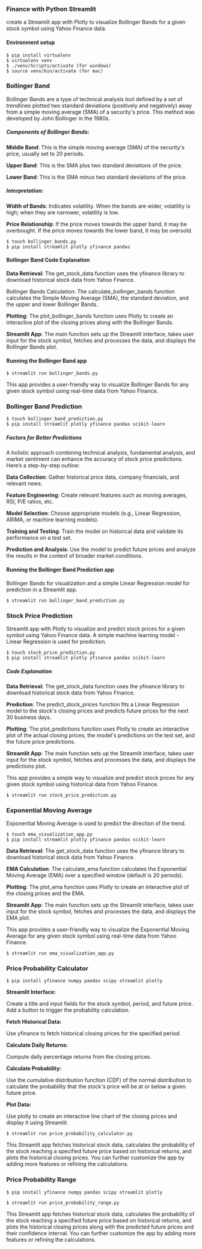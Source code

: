 ### Finance with Python Streamlit
<p>create a Streamlit app with Plotly to visualize Bollinger Bands for a given stock symbol using Yahoo Finance data.</p>

####  Environment setup
``` shell
$ pip install virtualenv
$ virtualenv venv
$ ./venv/Scripts/activate (for windows)
$ source venv/bin/activate (for mac)
```

###  Bollinger Band


Bollinger Bands are a type of technical analysis tool defined by a set of trendlines plotted two standard deviations (positively and negatively) away from a simple moving average (SMA) of a security's price. This method was developed by John Bollinger in the 1980s.

##### Components of Bollinger Bands:
<p><strong>Middle Band</strong>: This is the simple moving average (SMA) of the security's price, usually set to 20 periods.</p>
<p><strong>Upper Band</strong>: This is the SMA plus two standard deviations of the price.</p>
<p><strong>Lower Band</strong>: This is the SMA minus two standard deviations of the price.</p>

##### Interpretation:
<p><strong>Width of Bands</strong>: Indicates volatility. When the bands are wider, volatility is high; when they are narrower, volatility is low.</p>
<p><strong>Price Relationship</strong>: If the price moves towards the upper band, it may be overbought. If the price moves towards the lower band, it may be oversold.</p>


```shell
$ touch bollinger_bands.py
$ pip install streamlit plotly yfinance pandas
```

####  Bollinger Band Code Explanation

<p><strong>Data Retrieval</strong>: The get_stock_data function uses the yfinance library to download historical stock data from Yahoo Finance.</p>
<p>Bollinger Bands Calculation</strong>: The calculate_bollinger_bands function calculates the Simple Moving Average (SMA), the standard deviation, and the upper and lower Bollinger Bands.</p>
<p><strong>Plotting</strong>: The plot_bollinger_bands function uses Plotly to create an interactive plot of the closing prices along with the Bollinger Bands.</p>
<p><strong>Streamlit App</strong>: The main function sets up the Streamlit interface, takes user input for the stock symbol, fetches and processes the data, and displays the Bollinger Bands plot.</p>


#### Running the Bollinger Band app
```shell
$ streamlit run bollinger_bands.py
```

<p>This app provides a user-friendly way to visualize Bollinger Bands for any given stock symbol using real-time data from Yahoo Finance.</p>


###  Bollinger Band Prediction
```shell
$ touch bollinger_band_prediction.py
$ pip install streamlit plotly yfinance pandas scikit-learn
```

##### Factors for Better Predictions
<p>A holistic approach combining technical analysis, fundamental analysis, and market sentiment can enhance the accuracy of stock price predictions. Here’s a step-by-step outline:</p>

<p><strong>Data Collection</strong>: Gather historical price data, company financials, and relevant news.</p>
<p><strong>Feature Engineering</strong>: Create relevant features such as moving averages, RSI, P/E ratios, etc.</p>
<p><strong>Model Selection</strong>: Choose appropriate models (e.g., Linear Regression, ARIMA, or machine learning models).</p>
<p><strong>Training and Testing</strong>: Train the model on historical data and validate its performance on a test set.</p>
<p><strong>Prediction and Analysis</strong>: Use the model to predict future prices and analyze the results in the context of broader market conditions.</p>


#### Running the Bollinger Band Prediction app
<p>Bollinger Bands for visualization and a simple Linear Regression model for prediction in a Streamlit app.</p>

```shell
$ streamlit run bollinger_band_prediction.py
```


###  Stock Price Prediction
<p>Streamlit app with Plotly to visualize and predict stock prices for a given symbol using Yahoo Finance data. A simple machine learning model -  Linear Regression is used for prediction.</p>

```shell
$ touch stock_price_prediction.py
$ pip install streamlit plotly yfinance pandas scikit-learn
```

##### Code Explanation
<p><strong>Data Retrieval</strong>: The get_stock_data function uses the yfinance library to download historical stock data from Yahoo Finance.</p>
<p><strong>Prediction</strong>: The predict_stock_prices function fits a Linear Regression model to the stock's closing prices and predicts future prices for the next 30 business days.</p>
<p><strong>Plotting</strong>: The plot_predictions function uses Plotly to create an interactive plot of the actual closing prices, the model's predictions on the test set, and the future price predictions.</p>
<p><strong>Streamlit App</strong>: The main function sets up the Streamlit interface, takes user input for the stock symbol, fetches and processes the data, and displays the predictions plot.</p>

<p> This app provides a simple way to visualize and predict stock prices for any given stock symbol using historical data from Yahoo Finance.</p>

```shell
$ streamlit run stock_price_prediction.py
```




###  Exponential Moving Average
<p>Exponential Moving Average is used to predict the direction of the trend.</p>

```shell
$ touch ema_visualization_app.py
$ pip install streamlit plotly yfinance pandas scikit-learn
```


<p><strong>Data Retrieval</strong>: The get_stock_data function uses the yfinance library to download historical stock data from Yahoo Finance.</p>
<p><strong>EMA Calculation</strong>: The calculate_ema function calculates the Exponential Moving Average (EMA) over a specified window (default is 20 periods).</p>
<p><strong>Plotting</strong>: The plot_ema function uses Plotly to create an interactive plot of the closing prices and the EMA.</p>
<p><strong>Streamlit App</strong>: The main function sets up the Streamlit interface, takes user input for the stock symbol, fetches and processes the data, and displays the EMA plot.</p>

<p>This app provides a user-friendly way to visualize the Exponential Moving Average for any given stock symbol using real-time data from Yahoo Finance.</p>

```shell
$ streamlit run ema_visualization_app.py
```


### Price Probability Calculator
```
$ pip install yfinance numpy pandas scipy streamlit plotly
```

**Streamlit Interface:**

<p>Create a title and input fields for the stock symbol, period, and future price.
Add a button to trigger the probability calculation.</p>

**Fetch Historical Data:**

<p>Use yfinance to fetch historical closing prices for the specified period.</p>

**Calculate Daily Returns:**

<p>Compute daily percentage returns from the closing prices.</p>

**Calculate Probability:**

<p>Use the cumulative distribution function (CDF) of the normal distribution to calculate the probability that the stock's price will be at or below a given future price.</p>

**Plot Data:**

<p>Use plotly to create an interactive line chart of the closing prices and display it using Streamlit.</p>

```shell
$ streamlit run price_probability_calculator.py
```

<p>This Streamlit app fetches historical stock data, calculates the probability of the stock reaching a specified future price based on historical returns, and plots the historical closing prices. You can further customize the app by adding more features or refining the calculations.</p>


### Price Probability Range
```
$ pip install yfinance numpy pandas scipy streamlit plotly
```

```shell
$ streamlit run price_probability_range.py
```

<p>This Streamlit app fetches historical stock data, calculates the probability of the stock reaching a specified future price based on historical returns, and plots the historical closing prices along with the predicted future prices and their confidence interval. You can further customize the app by adding more features or refining the calculations.</p>


